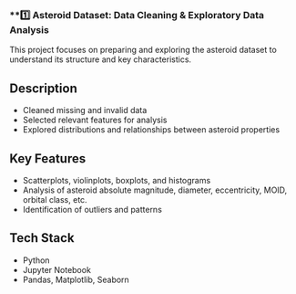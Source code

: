 ### **1️⃣ Asteroid Dataset: Data Cleaning & Exploratory Data Analysis

This project focuses on preparing and exploring the asteroid dataset to understand its structure and key characteristics.

## Description
- Cleaned missing and invalid data
- Selected relevant features for analysis
- Explored distributions and relationships between asteroid properties

## Key Features
- Scatterplots, violinplots, boxplots, and histograms
- Analysis of asteroid absolute magnitude, diameter, eccentricity, MOID, orbital class, etc.
- Identification of outliers and patterns

## Tech Stack
- Python
- Jupyter Notebook
- Pandas, Matplotlib, Seaborn
